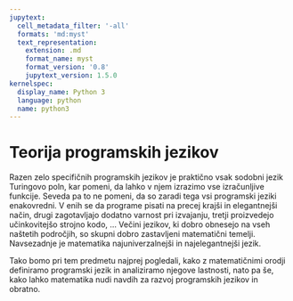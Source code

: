 ```yaml
---
jupytext:
  cell_metadata_filter: '-all'
  formats: 'md:myst'
  text_representation:
    extension: .md
    format_name: myst
    format_version: '0.8'
    jupytext_version: 1.5.0
kernelspec:
  display_name: Python 3
  language: python
  name: python3
---
```


# Teorija programskih jezikov

Razen zelo specifičnih programskih jezikov je praktično vsak sodobni jezik Turingovo poln, kar pomeni, da lahko v njem izrazimo vse izračunljive funkcije. Seveda pa to ne pomeni, da so zaradi tega vsi programski jeziki enakovredni. V enih se da programe pisati na precej krajši in elegantnejši način, drugi zagotavljajo dodatno varnost pri izvajanju, tretji proizvedejo učinkovitejšo strojno kodo, … Večini jezikov, ki dobro obnesejo na vseh naštetih področjih, so skupni dobro zastavljeni matematični temelji. Navsezadnje je matematika najuniverzalnejši in najelegantnejši jezik.

Tako bomo pri tem predmetu najprej pogledali, kako z matematičnimi orodji definiramo programski jezik in analiziramo njegove lastnosti, nato pa še, kako lahko matematika nudi navdih za razvoj programskih jezikov in obratno.

